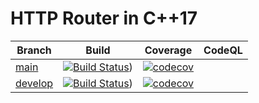 # HTTP Router in C++17

Branch | Build | Coverage | CodeQL |
-------|-------|----------|----------|
[main](https://github.com/syoliver/hyperoute/tree/main)   | [![Build Status](https://github.com/syoliver/hyperoute/actions/workflows/ci.yml/badge.svg?branch=main)](https://github.com/syoliver/hyperoute/actions/workflows/ci.yml))  | [![codecov](https://codecov.io/gh/syoliver/hyperoute/branch/main/graph/badge.svg?token=ILIAFFME88)](https://codecov.io/gh/syoliver/hyperoute) | |
[develop](https://github.com/syoliver/hyperoute/tree/develop)   | [![Build Status](https://github.com/syoliver/hyperoute/actions/workflows/ci.yml/badge.svg?branch=develop)](https://github.com/syoliver/hyperoute/actions/workflows/ci.yml?branch=develop))  | [![codecov](https://codecov.io/gh/syoliver/hyperoute/branch/develop/graph/badge.svg?token=ILIAFFME88)](https://codecov.io/gh/syoliver/hyperoute) | |
